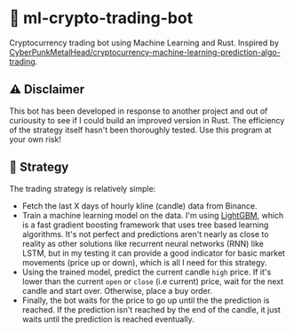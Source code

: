 # :robot: ml-crypto-trading-bot

Cryptocurrency trading bot using Machine Learning and Rust. Inspired by [CyberPunkMetalHead/cryptocurrency-machine-learning-prediction-algo-trading](https://github.com/CyberPunkMetalHead/cryptocurrency-machine-learning-prediction-algo-trading).

## :warning: Disclaimer

This bot has been developed in response to another project and out of curiousity to see if I could build an improved version in Rust. The efficiency of the strategy itself hasn't been thoroughly tested. Use this program at your own risk!

## :book: Strategy

The trading strategy is relatively simple:

- Fetch the last X days of hourly kline (candle) data from Binance.
- Train a machine learning model on the data. I'm using [LightGBM](https://lightgbm.readthedocs.io/en/v3.3.2/), which is a fast gradient boosting framework that uses tree based learning algorithms. It's not perfect and predictions aren't nearly as close to reality as other solutions like recurrent neural networks (RNN) like LSTM, but in my testing it can provide a good indicator for basic market movements (price up or down), which is all I need for this strategy.
- Using the trained model, predict the current candle `high` price. If it's lower than the current `open` or `close` (i.e current) price, wait for the next candle and start over. Otherwise, place a buy order.
- Finally, the bot waits for the price to go up until the the prediction is reached. If the prediction isn't reached by the end of the candle, it just waits until the prediction is reached eventually. 
